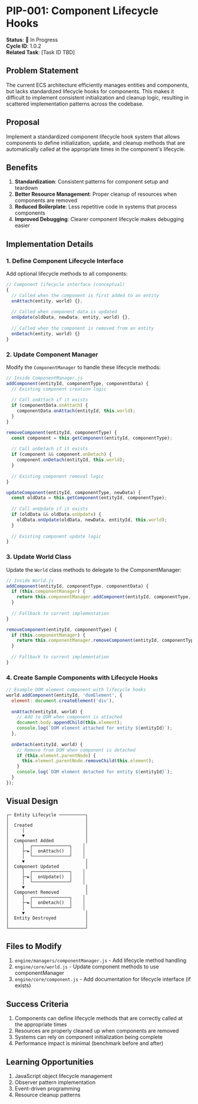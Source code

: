 # PIP-001: Component Lifecycle Hooks

**Status**: 🔵 In Progress  
**Cycle ID**: 1.0.2  
**Related Task**: [Task ID TBD]

## Problem Statement

The current ECS architecture efficiently manages entities and components, but lacks standardized lifecycle hooks for components. This makes it difficult to implement consistent initialization and cleanup logic, resulting in scattered implementation patterns across the codebase.

## Proposal

Implement a standardized component lifecycle hook system that allows components to define initialization, update, and cleanup methods that are automatically called at the appropriate times in the component's lifecycle.

## Benefits

1. **Standardization**: Consistent patterns for component setup and teardown
2. **Better Resource Management**: Proper cleanup of resources when components are removed
3. **Reduced Boilerplate**: Less repetitive code in systems that process components
4. **Improved Debugging**: Clearer component lifecycle makes debugging easier

## Implementation Details

### 1. Define Component Lifecycle Interface

Add optional lifecycle methods to all components:

```javascript
// Component lifecycle interface (conceptual)
{
  // Called when the component is first added to an entity
  onAttach(entity, world) {},
  
  // Called when component data is updated
  onUpdate(oldData, newData, entity, world) {},
  
  // Called when the component is removed from an entity
  onDetach(entity, world) {}
}
```

### 2. Update Component Manager

Modify the `ComponentManager` to handle these lifecycle methods:

```javascript
// Inside ComponentManager.js
addComponent(entityId, componentType, componentData) {
  // Existing component creation logic
  
  // Call onAttach if it exists
  if (componentData.onAttach) {
    componentData.onAttach(entityId, this.world);
  }
}

removeComponent(entityId, componentType) {
  const component = this.getComponent(entityId, componentType);
  
  // Call onDetach if it exists
  if (component && component.onDetach) {
    component.onDetach(entityId, this.world);
  }
  
  // Existing component removal logic
}

updateComponent(entityId, componentType, newData) {
  const oldData = this.getComponent(entityId, componentType);
  
  // Call onUpdate if it exists
  if (oldData && oldData.onUpdate) {
    oldData.onUpdate(oldData, newData, entityId, this.world);
  }
  
  // Existing component update logic
}
```

### 3. Update World Class

Update the `World` class methods to delegate to the ComponentManager:

```javascript
// Inside World.js
addComponent(entityId, componentType, componentData) {
  if (this.componentManager) {
    return this.componentManager.addComponent(entityId, componentType, componentData);
  }
  
  // Fallback to current implementation
}

removeComponent(entityId, componentType) {
  if (this.componentManager) {
    return this.componentManager.removeComponent(entityId, componentType);
  }
  
  // Fallback to current implementation
}
```

### 4. Create Sample Components with Lifecycle Hooks

```javascript
// Example DOM element component with lifecycle hooks
world.addComponent(entityId, 'domElement', {
  element: document.createElement('div'),
  
  onAttach(entityId, world) {
    // Add to DOM when component is attached
    document.body.appendChild(this.element);
    console.log(`DOM element attached for entity ${entityId}`);
  },
  
  onDetach(entityId, world) {
    // Remove from DOM when component is detached
    if (this.element.parentNode) {
      this.element.parentNode.removeChild(this.element);
    }
    console.log(`DOM element detached for entity ${entityId}`);
  }
});
```

## Visual Design

```
┌─ Entity Lifecycle ──────────┐
│                             │
│  Created                    │
│     │                       │
│     ▼                       │
│  Component Added            │
│     │  ┌──────────────┐    │
│     ├─►│  onAttach()  │    │
│     │  └──────────────┘    │
│     ▼                       │
│  Component Updated          │
│     │  ┌──────────────┐    │
│     ├─►│  onUpdate()  │    │
│     │  └──────────────┘    │
│     ▼                       │
│  Component Removed          │
│     │  ┌──────────────┐    │
│     ├─►│  onDetach()  │    │
│     │  └──────────────┘    │
│     ▼                       │
│  Entity Destroyed           │
│                             │
└─────────────────────────────┘
```

## Files to Modify

1. `engine/managers/componentManager.js` - Add lifecycle method handling
2. `engine/core/world.js` - Update component methods to use componentManager
3. `engine/core/component.js` - Add documentation for lifecycle interface (if exists)

## Success Criteria

1. Components can define lifecycle methods that are correctly called at the appropriate times
2. Resources are properly cleaned up when components are removed
3. Systems can rely on component initialization being complete
4. Performance impact is minimal (benchmark before and after)

## Learning Opportunities

1. JavaScript object lifecycle management
2. Observer pattern implementation
3. Event-driven programming
4. Resource cleanup patterns